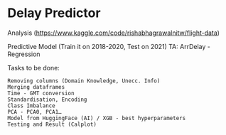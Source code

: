 # Delay Predictor
Analysis (https://www.kaggle.com/code/rishabhagrawalnitw/flight-data)


Predictive Model (Train it on 2018-2020, Test on 2021)
TA: ArrDelay - Regression

Tasks to be done:
```
Removing columns (Domain Knowledge, Unecc. Info)
Merging dataframes
Time - GMT conversion
Standardisation, Encoding
Class Imbalance
PCA - PCA0, PCA1…
Model from HuggingFace (AI) / XGB - best hyperparameters
Testing and Result (Calplot)
```
